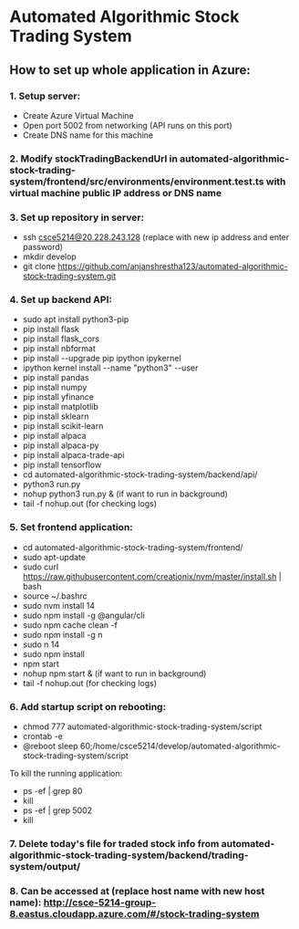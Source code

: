 # Automated Algorithmic Stock Trading System

## How to set up whole application in Azure:

### 1. Setup server:
- Create Azure Virtual Machine
- Open port 5002 from networking (API runs on this port)
- Create DNS name for this machine

### 2. Modify stockTradingBackendUrl in automated-algorithmic-stock-trading-system/frontend/src/environments/environment.test.ts with virtual machine public IP address or DNS name

### 3. Set up repository in server:
- ssh csce5214@20.228.243.128 (replace with new ip address and enter password)
- mkdir develop
- git clone https://github.com/anjanshrestha123/automated-algorithmic-stock-trading-system.git

### 4. Set up backend API:
- sudo apt install python3-pip
- pip install flask
- pip install flask_cors
- pip install nbformat
- pip install --upgrade pip ipython ipykernel
- ipython kernel install --name "python3" --user
- pip install pandas
- pip install numpy
- pip install yfinance
- pip install matplotlib
- pip install sklearn
- pip install scikit-learn
- pip install alpaca
- pip install alpaca-py
- pip install alpaca-trade-api
- pip install tensorflow
- cd automated-algorithmic-stock-trading-system/backend/api/
- python3 run.py
- nohup python3 run.py & (if want to run in background)
- tail -f nohup.out (for checking logs)

### 5. Set frontend application:
- cd automated-algorithmic-stock-trading-system/frontend/
- sudo apt-update
- sudo curl https://raw.githubusercontent.com/creationix/nvm/master/install.sh | bash 
- source ~/.bashrc
- sudo nvm install 14
- sudo npm install -g @angular/cli
- sudo npm cache clean -f
- sudo npm install -g n
- sudo n 14
- sudo npm install
- npm start
- nohup npm start & (if want to run in background)
- tail -f nohup.out (for checking logs)

### 6. Add startup script on rebooting:
- chmod 777 automated-algorithmic-stock-trading-system/script
- crontab -e
- @reboot sleep 60;/home/csce5214/develop/automated-algorithmic-stock-trading-system/script

To kill the running application:
- ps -ef | grep 80
- kill <pid>
- ps -ef | grep 5002
- kill <pid>

### 7. Delete today's file for traded stock info from automated-algorithmic-stock-trading-system/backend/trading-system/output/

### 8.  Can be accessed at (replace host name with new host name): http://csce-5214-group-8.eastus.cloudapp.azure.com/#/stock-trading-system
